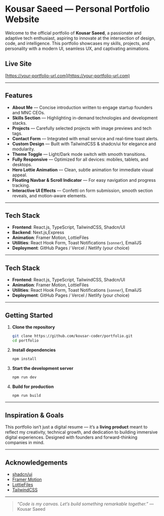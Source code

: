 # Kousar Saeed — Personal Portfolio Website

Welcome to the official portfolio of **Kousar Saeed**, a passionate and adaptive tech enthusiast, aspiring to innovate at the intersection of design, code, and intelligence. This portfolio showcases my skills, projects, and personality with a modern UI, seamless UX, and captivating animations.

## Live Site
[https://your-portfolio-url.com](https://your-portfolio-url.com)

---

## Features

- **About Me** — Concise introduction written to engage startup founders and MNC CEOs.
- **Skills Section** — Highlighting in-demand technologies and development stacks.
- **Projects** — Carefully selected projects with image previews and tech tags.
- **Contact Form** — Integrated with email service and real-time toast alerts.
- **Custom Design** — Built with TailwindCSS & shadcn/ui for elegance and modularity.
- **Theme Toggle** — Light/Dark mode switch with smooth transitions.
- **Fully Responsive** — Optimized for all devices: mobiles, tablets, and desktops.
- **Hero Lottie Animation** — Clean, subtle animation for immediate visual appeal.
- **Floating Navbar & Scroll Indicator** — For easy navigation and progress tracking.
- **Interactive UI Effects** — Confetti on form submission, smooth section reveals, and motion-aware elements.

---

## Tech Stack

- **Frontend**: React.js, TypeScript, TailwindCSS, Shadcn/UI
- **Backend**: Next.js,Express
- **Animation**: Framer Motion, LottieFiles
- **Utilities**: React Hook Form, Toast Notifications (`sonner`), EmailJS
- **Deployment**: GitHub Pages / Vercel / Netlify (your choice)

---

## Tech Stack

- **Frontend**: React.js, TypeScript, TailwindCSS, Shadcn/UI
- **Animation**: Framer Motion, LottieFiles
- **Utilities**: React Hook Form, Toast Notifications (`sonner`), EmailJS
- **Deployment**: GitHub Pages / Vercel / Netlify (your choice)

---

## Getting Started

1. **Clone the repository**
   ```bash
   git clone https://github.com/kousar-coder/portfolio.git
   cd portfolio

2. **Install dependencies**

   ```bash
   npm install
   ```

3. **Start the development server**

   ```bash
   npm run dev
   ```

4. **Build for production**

   ```bash
   npm run build
   ```

---

## Inspiration & Goals

This portfolio isn’t just a digital resume — it’s a **living product** meant to reflect my creativity, technical growth, and dedication to building immersive digital experiences. Designed with founders and forward-thinking companies in mind.

---

## Acknowledgements

* [shadcn/ui](https://ui.shadcn.com)
* [Framer Motion](https://www.framer.com/motion/)
* [LottieFiles](https://lottiefiles.com/)
* [TailwindCSS](https://tailwindcss.com/)

---

> *“Code is my canvas. Let’s build something remarkable together.”*
> — Kousar Saeed

